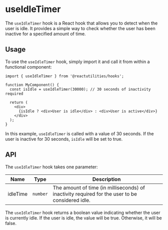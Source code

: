 # useIdleTimer

The `useIdleTimer` hook is a React hook that allows you to detect when the user is idle. It provides a simple way to check whether the user has been inactive for a specified amount of time.

## Usage

To use the `useIdleTimer` hook, simply import it and call it from within a functional component:

```tsx
import { useIdleTimer } from '@reactutilities/hooks';

function MyComponent() {
  const isIdle = useIdleTimer(30000); // 30 seconds of inactivity required

  return (
    <div>
      {isIdle ? <div>User is idle</div> : <div>User is active</div>}
    </div>
  );
}
```

In this example, `useIdleTimer` is called with a value of 30 seconds. If the user is inactive for 30 seconds, `isIdle` will be set to true.

## API

The `useIdleTimer` hook takes one parameter:

|Name|Type|Description|
|---|---|---|
|idleTime|`number`|The amount of time (in milliseconds) of inactivity required for the user to be considered idle.|

The `useIdleTimer` hook returns a boolean value indicating whether the user is currently idle. If the user is idle, the value will be true. Otherwise, it will be false.
